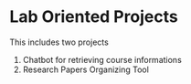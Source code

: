 # Lab Oriented Projects
This includes two projects
1. Chatbot for retrieving course informations
2. Research Papers Organizing Tool
